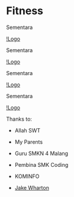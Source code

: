 # Fitness

Sementara

[!Logo](screenshots/main.png)

Sementara

[!Logo](screenshots/bmi.png)

Sementara

[!Logo](screenshots/difficult.png)

Sementara

[!Logo](screenshots/settings.png)

Thanks to:

- Allah SWT

- My Parents

- Guru SMKN 4 Malang

- Pembina SMK Coding

- KOMINFO

- [Jake Wharton](https://github.com/JakeWharton)
